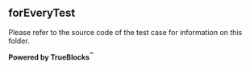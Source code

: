 ## forEveryTest

Please refer to the source code of the test case for information on this folder.

**Powered by TrueBlocks<sup>&trade;</sup>**

